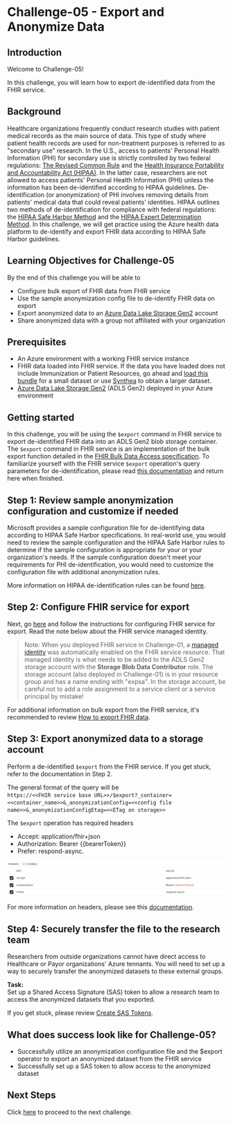 # Challenge-05 - Export and Anonymize Data
## Introduction

Welcome to Challenge-05!

In this challenge, you will learn how to export de-identified data from the FHIR service.

## Background

Healthcare organizations frequently conduct research studies with patient medical records as the main source of data. This type of study where patient health records are used for non-treatment purposes is referred to as "secondary use" research. In the U.S., access to patients' Personal Health Information (PHI) for secondary use is strictly controlled by two federal regulations: [The Revised Common Rule](https://www.hhs.gov/ohrp/regulations-and-policy/regulations/finalized-revisions-common-rule/index.html) and the [Health Insurance Portability and Accountability Act (HIPAA)](https://www.cdc.gov/phlp/publications/topic/hipaa.html#:~:text=The%20Health%20Insurance%20Portability%20and,the%20patient's%20consent%20or%20knowledge.). In the latter case, researchers are not allowed to access patients' Personal Health Information (PHI) unless the information has been de-identified according to HIPAA guidelines. De-identification (or anonymization) of PHI involves removing details from patients' medical data that could reveal patients' identities. HIPAA outlines two methods of de-identification for compliance with federal regulations: the [HIPAA Safe Harbor Method](https://www.hhs.gov/hipaa/for-professionals/privacy/special-topics/de-identification/index.html#safeharborguidance) and the [HIPAA Expert Determination Method](https://www.hhs.gov/hipaa/for-professionals/privacy/special-topics/de-identification/index.html#guidancedetermination). In this challenge, we will get practice using the Azure health data platform to de-identify and export FHIR data according to HIPAA Safe Harbor guidelines.

## Learning Objectives for Challenge-05
By the end of this challenge you will be able to
* Configure bulk export of FHIR data from FHIR service
* Use the sample anonymization config file to de-identify FHIR data on export
* Export anonymized data to an [Azure Data Lake Storage Gen2](https://docs.microsoft.com/en-us/azure/storage/blobs/data-lake-storage-introduction) account
* Share anonymized data with a group not affiliated with your organization

## Prerequisites 
* An Azure environment with a working FHIR service instance 
* FHIR data loaded into FHIR service. If the data you have loaded does not include Immunization or Patient Resources, go ahead and [load this bundle](./synthea_sample_data_fhir_r4%20OpenHack.zip) for a small dataset or use [Synthea](https://synthetichealth.github.io/synthea/) to obtain a larger dataset.
* [Azure Data Lake Storage Gen2](https://docs.microsoft.com/en-us/azure/storage/blobs/data-lake-storage-introduction) (ADLS Gen2) deployed in your Azure environment

## Getting started

In this challenge, you will be using the `$export` command in FHIR service to export de-identified FHIR data into an ADLS Gen2 blob storage container. The `$export` command in FHIR service is an implementation of the bulk export function detailed in the [FHIR Bulk Data Access specification](https://hl7.org/fhir/uv/bulkdata/export/index.html). To familiarize yourself with the FHIR service `$export` operation's query parameters for de-identification, please read [this documentation](https://docs.microsoft.com/en-us/azure/healthcare-apis/data-transformation/de-identified-export) and return here when finished.


## Step 1: Review sample anonymization configuration and customize if needed
Microsoft provides a sample configuration file for de-identifying data according to HIPAA Safe Harbor specifications. In real-world use, you would need to review the sample configuration and the HIPAA Safe Harbor rules to determine if the sample configuration is appropriate for your or your organization's needs. If the sample configuration doesn't meet your requirements for PHI de-identification, you would need to customize the configuration file with additional anonymization rules.

More information on HIPAA de-identification rules can be found [here](https://www.hhs.gov/hipaa/for-professionals/privacy/special-topics/de-identification/index.html).

## Step 2: Configure FHIR service for export  
Next, go [here](https://docs.microsoft.com/en-us/azure/healthcare-apis/fhir/configure-export-data) and follow the instructions for configuring FHIR service for export. Read the note below about the FHIR service managed identity.<br>

> Note: When you deployed FHIR service in Challenge-01, a [managed identity](https://docs.microsoft.com/en-us/azure/active-directory/managed-identities-azure-resources/overview) was automatically enabled on the FHIR service resource. That managed identity is what needs to be added to the ADLS Gen2 storage account with the **Storage Blob Data Contributor** role. The storage account (also deployed in Challenge-01) is in your resource group and has a name ending with "expsa". In the storage account, be careful not to add a role assignment to a service client or a service principal by mistake! <br>

For additional information on bulk export from the FHIR service, it's recommended to review [How to export FHIR data](https://docs.microsoft.com/en-us/azure/healthcare-apis/fhir/export-data).

## Step 3: Export anonymized data to a storage account
Perform a de-identified `$export` from the FHIR service. If you get stuck, refer to the documentation in Step 2. <br>

The general format of the query will be <br>
`https://<<FHIR service base URL>>/$export?_container=<<container_name>>&_anonymizationConfig=<<config file name>>&_anonymizationConfigEtag=<<ETag on storage>>`

The `$export` operation has required headers 
* Accept: application/fhir+json
* Authorization: Bearer {{bearerToken}}
* Prefer: respond-async. <br>

![export-header](./media/Export_Headers.png) <br>

For more information on headers, please see this [documentation](https://hl7.org/Fhir/uv/bulkdata/export/index.html#headers).

## Step 4: Securely transfer the file to the research team
Researchers from outside organizations cannot have direct access to Healthcare or Payor organizations' Azure tennants. You will need to set up a way to securely transfer the anonymized datasets to these external groups.

**Task:**  
Set up a Shared Access Signature (SAS) token to allow a research team to access the anonymized datasets that you exported.

If you get stuck, please review [Create SAS Tokens](https://docs.microsoft.com/en-us/azure/cognitive-services/translator/document-translation/create-sas-tokens?tabs=Containers).

## What does success look like for Challenge-05?

+ Successfully utilize an anonymization configuration file and the $export operator to export an anonymized dataset from the FHIR service
+ Successfully set up a SAS token to allow access to the anonymized dataset

## Next Steps

Click [here](<../Challenge-06 - Research Azure Data Analytics/Readme.md>) to proceed to the next challenge.
